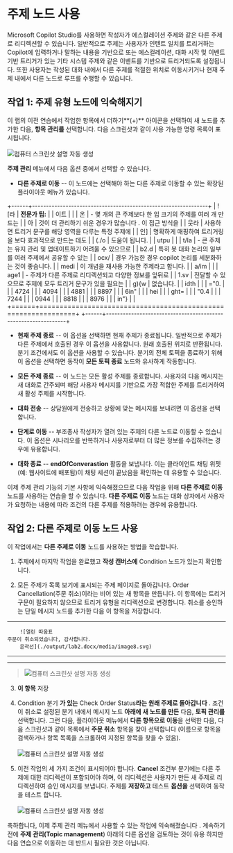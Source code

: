 # 주제 노드 사용

Microsoft Copilot Studio를 사용하면 작성자가 에스컬레이션 주제와 같은
다른 주제로 리디렉션할 수 있습니다. 일반적으로 주제는 사용자가 인텐트
일치를 트리거하는 Copilot에 입력하거나 말하는 내용을 기반으로 또는
에스컬레이션, 대화 시작 및 이벤트 기반 트리거가 있는 기타 시스템 주제와
같은 이벤트를 기반으로 트리거되도록 설정됩니다. 또한 사용자는 작성된
대화 내에서 다른 주제를 적절한 위치로 이동시키거나 현재 주제 내에서 다른
노드로 루프를 수행할 수 있습니다.

## 작업 1: 주제 유형 노드에 익숙해지기

이 랩의 이전 연습에서 작업한 항목에서 더하기**(+)** 아이콘을 선택하여 새
노드를 추가한 다음, **항목 관리를** 선택합니다. 다음 스크린샷과 같이
사용 가능한 명령 목록이 표시됩니다.\
\
![컴퓨터 스크린샷 설명 자동
생성](./output/lab2.docx/media/image31.png)

**주제 관리** 메뉴에서 다음 옵션 중에서 선택할 수 있습니다.

-   **다른 주제로 이동** -- 이 노드에는 선택해야 하는 다른 주제로 이동할
    수 있는 확장된 플라이아웃 메뉴가 있습니다.

+------+---------------------------------------------------------------+
| ![라 | **전문가 팁:**                                                |
| 이트 |                                                               |
| 온   | -   몇 개의 큰 주제보다 한 입 크기의 주제를 여러 개 만드는    |
| 아   |     것이 더 관리하기 쉬운 경우가 많습니다 . 이 접근 방식을    |
| 웃라 |     사용하면 트리거 문구를 해당 영역을 다루는 특정 주제에     |
| 인]  |     명확하게 매핑하여 트리거링을 보다 효과적으로 만드는 데도  |
| (./o |     도움이 됩니다.                                            |
| utpu |                                                               |
| t/la | -   큰 주제는 유지 관리 및 업데이트하기 어려울 수 있으므로    |
| b2.d |     특히 봇 대화 논리의 일부를 여러 주제에서 공유할 수 있는   |
| ocx/ |     경우 가능한 경우 copilot 논리를 세분화하는 것이 좋습니다. |
| medi |     이 개념을 재사용 가능한 주제라고 합니다.                  |
| a/im |                                                               |
| age1 | -   주제가 다른 주제로 리디렉션되고 다양한 정보를 앞뒤로      |
| 1.sv |     전달할 수 있으므로 주제에 모두 트리거 문구가 있을 필요는  |
| g){w |     없습니다.                                                 |
| idth |                                                               |
| ="0. |                                                               |
| 4724 |                                                               |
| 4094 |                                                               |
| 4881 |                                                               |
| 8897 |                                                               |
| 6in" |                                                               |
| hei  |                                                               |
| ght= |                                                               |
| "0.4 |                                                               |
| 7244 |                                                               |
| 0944 |                                                               |
| 8818 |                                                               |
| 8976 |                                                               |
| in"} |                                                               |
+======+===============================================================+
+------+---------------------------------------------------------------+

-   **현재 주제 종료** -- 이 옵션을 선택하면 현재 주제가 종료됩니다.
    일반적으로 주제가 다른 주제에서 호출된 경우 이 옵션을 사용합니다.
    원래 호출된 위치로 반환됩니다. 분기 조건에서도 이 옵션을 사용할 수
    있습니다. 분기의 전체 토픽을 종료하기 위해 이 옵션을 선택하면 동작이
    **모든 토픽 종료** 노드와 유사하게 작동합니다.

-   **모든 주제 종료** -- 이 노드는 모든 활성 주제를 종료합니다.
    사용자의 다음 메시지는 새 대화로 간주되며 해당 사용자 메시지를
    기반으로 가장 적합한 주제를 트리거하여 새 활성 주제를 시작합니다.

-   **대화 전송** -- 상담원에게 전송하고 상황에 맞는 메시지를 보내려면
    이 옵션을 선택합니다.

-   **단계로 이동** -- 부조종사 작성자가 열려 있는 주제의 다른 노드로
    이동할 수 있습니다. 이 옵션은 시나리오를 반복하거나 사용자로부터 더
    많은 정보를 수집하려는 경우에 유용합니다.

-   **대화 종료** -- **endOfConverastion** 활동을 보냅니다. 이는
    클라이언트 채팅 위젯(예: 웹사이트에 배포됨)이 채팅 세션이 끝났음을
    확인하는 데 유용할 수 있습니다.

이제 주제 관리 기능의 기본 사항에 익숙해졌으므로 다음 작업을 위해 **다른
주제로 이동** 노드를 사용하는 연습을 할 수 있습니다. **다른 주제로
이동** 노드는 대화 상자에서 사용자가 요청하는 내용에 따라 조건의 다른
주제를 적용하려는 경우에 유용합니다.

## 작업 2: 다른 주제로 이동 노드 사용

이 작업에서는 **다른 주제로 이동** 노드를 사용하는 방법을 학습합니다.

1.  주제에서 마지막 작업을 완료했고 **작성 캔버스에** Condition 노드가
    있는지 확인합니다.

2.  모든 주제가 목록 보기에 표시되는 주제 페이지로 돌아갑니다. Order
    Cancellation(주문 취소)이라는 비어 있는 새 항목을 만듭니다. 이
    항목에는 트리거 구문이 필요하지 않으므로 트리거 유형을 리디렉션으로
    변경합니다. 취소를 승인하는 단일 메시지 노드를 추가한 다음 이 항목을
    저장합니다.

  ---------------------------------------------------------------------------------------------------------------------------------------------
        ![열린 따옴표                                                               주문이 취소되었습니다, 감사합니다.                     
        윤곽선](./output/lab2.docx/media/image8.svg)                                                                                                     
  ----- --------------------------------------------------------------------------- ------------------------------------------------------ ----

  ---------------------------------------------------------------------------------------------------------------------------------------------

> ![컴퓨터 스크린샷 설명 자동
> 생성](./output/lab2.docx/media/image32.png)

3.  **이 항목** 저장

4.  Condition 분기 **가 있는** Check Order Status**라는 원래 주제로
    돌아갑니다** . 조건이 취소로 설정된 분기 내에서 메시지 노드 **아래에
    새 노드를 만든** 다음, **토픽 관리를** 선택합니다. 그런 다음,
    플라이아웃 메뉴에서 **다른 항목으로 이동**을 선택한 다음, 다음
    스크린샷과 같이 목록에서 **주문 취소** 항목을 찾아 선택합니다
    (이름으로 항목을 검색하거나 항목 목록을 스크롤하여 지정된 항목을
    찾을 수 있음).\
    \
    ![컴퓨터 스크린샷 설명 자동
    생성](./output/lab2.docx/media/image33.png)

5.  이전 작업의 세 가지 조건이 표시되어야 합니다. **Cancel** 조건부
    분기에는 다른 주제에 대한 리디렉션이 포함되어야 하며, 이 리디렉션은
    사용자가 만든 새 주제로 리디렉션하여 승인 메시지를 보냅니다. 주제를
    **저장하고** 테스트 **옵션을** 선택하여 동작을 테스트 합니다.\
    \
    ![컴퓨터 스크린샷 설명 자동
    생성](./output/lab2.docx/media/image34.png)

축하합니다, 이제 주제 관리 메뉴에서 사용할 수 있는 작업에 익숙해졌습니다
. 계속하기 전에 **주제 관리(Topic management**) 아래의 다른 옵션을
검토하는 것이 유용 하지만 다음 연습으로 이동하는 데 반드시 필요한 것은
아닙니다.

